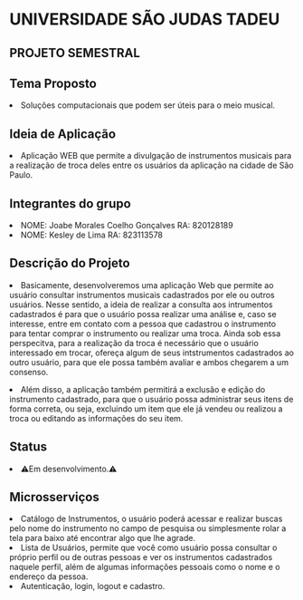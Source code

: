 <h1>UNIVERSIDADE SÃO JUDAS TADEU</h1>

<h2>PROJETO SEMESTRAL</h2>

<h2>Tema Proposto</h2>
<li>Soluções computacionais que podem ser úteis para o meio musical.</li>

<h2>Ideia de Aplicação</h2>
<li>Aplicação WEB que permite a divulgação de instrumentos musicais para a realização de troca deles entre os usuários da aplicação na cidade de São Paulo.</li>

<h2>Integrantes do grupo</h2>
<li>NOME: Joabe Morales Coelho Gonçalves RA: 820128189</li>
<li>NOME: Kesley de Lima RA: 823113578</li>

<h2>Descrição do Projeto</h2>
<p><li>Basicamente, desenvolveremos uma aplicação Web que permite ao usuário consultar instrumentos musicais cadastrados por ele ou outros usuários. Nesse sentido, a ideia de realizar a consulta aos intrumentos cadastrados é para que o usuário possa realizar uma análise e, caso se interesse, entre em contato com a pessoa que cadastrou o instrumento para tentar comprar o instrumento ou realizar uma troca. Ainda sob essa perspecitva, para a realização da troca é necessário que o usuário interessado em trocar, ofereça algum de seus intstrumentos cadastrados ao outro usuário, para que ele possa também avaliar e ambos chegarem a um consenso.</p></li>

<p><li>Além disso, a aplicação também permitirá a exclusão e edição do instrumento cadastrado, para que o usuário possa administrar seus itens de forma correta, ou seja, excluindo um item que ele já vendeu ou realizou a troca ou editando as informações do seu item.</p></li>

<h2>Status</h2> 
<li>⚠️Em desenvolvimento.⚠️</li>

<h2>Microsserviços</h2>
<li>Catálogo de Instrumentos, o usuário poderá acessar e realizar buscas pelo nome do instrumento no campo de pesquisa ou simplesmente rolar a tela para baixo até encontrar algo que lhe agrade.</li>
<li>Lista de Usuários, permite que você como usuário possa consultar o próprio perfil ou de outras pessoas e ver os instrumentos cadastrados naquele perfil, além de algumas informações pessoais como o nome e o endereço da pessoa.</li>
<li>Autenticação, login, logout e cadastro.</li>

 
